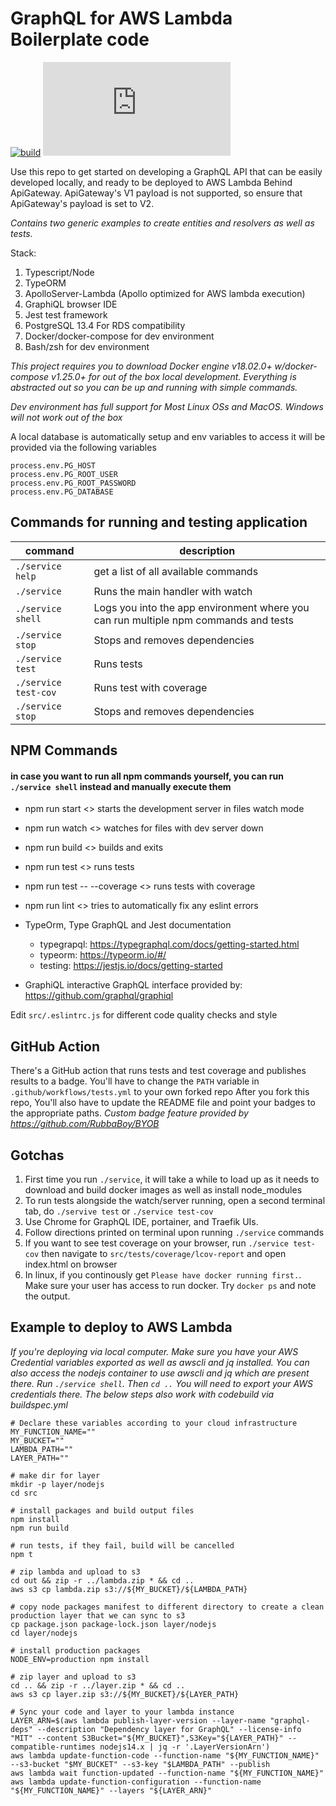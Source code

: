 # GraphQL for AWS Lambda Boilerplate code

[![build](https://github.com/jcuna/graphql-lambda-boilerplate/actions/workflows/tests.yml/badge.svg)](https://github.com/jcuna/graphql-lambda-boilerplate/actions/workflows/tests.yml)
[![coverage](https://byob.yarr.is/jcuna/graphql-lambda-boilerplate/coverage/byob/graphql-lambda-boilerplate/coverage.json)](https://github.com/jcuna/graphql-lambda-boilerplate/actions/workflows/tests.yml)


Use this repo to get started on developing a GraphQL API that can be easily developed locally, and ready to be deployed to AWS Lambda Behind ApiGateway.
ApiGateway's V1 payload is not supported, so ensure that ApiGateway's payload is set to V2.

*Contains two generic examples to create entities and resolvers as well as tests.*

Stack:
1. Typescript/Node
2. TypeORM
4. ApolloServer-Lambda (Apollo optimized for AWS lambda execution)
6. GraphiQL browser IDE
5. Jest test framework
3. PostgreSQL 13.4 For RDS compatibility
7. Docker/docker-compose for dev environment
8. Bash/zsh for dev environment

*This project requires you to download Docker engine v18.02.0+ w/docker-compose v1.25.0+ for out of the box local development.
Everything is abstracted out so you can be up and running with simple commands.*

*Dev environment has full support for Most Linux OSs and MacOS. Windows will not work out of the box*

A local database is automatically setup and env variables to access it will be provided via the following variables
```node
process.env.PG_HOST
process.env.PG_ROOT_USER
process.env.PG_ROOT_PASSWORD
process.env.PG_DATABASE
```

## Commands for running and testing application

| **command**          | **description**                                                                      |
|  ------------------  |-----------------------------------------------------                                 |
| `./service help`       | get a list of all available commands                                                 |
| `./service`            | Runs the main handler with watch                                                     |
| `./service shell`      | Logs you into the app environment where you can run multiple npm commands and tests  |
| `./service stop`       | Stops and removes dependencies                                                       |
| `./service test`       | Runs tests                                                                           |
| `./service test-cov`   | Runs test with coverage                                                              |
| `./service stop`       | Stops and removes dependencies                                                       |

## NPM Commands

#### in case you want to run all npm commands yourself, you can run `./service shell` instead and manually execute them

* npm run start <> starts the development server in files watch mode
* npm run watch <> watches for files with dev server down
* npm run build <> builds and exits
* npm run test <> runs tests
* npm run test -- --coverage <> runs tests with coverage
* npm run lint <> tries to automatically fix any eslint errors

* TypeOrm, Type GraphQL and Jest documentation
    * typegrapql: https://typegraphql.com/docs/getting-started.html
    * typeorm: https://typeorm.io/#/
    * testing: https://jestjs.io/docs/getting-started
* GraphiQL interactive GraphQL interface provided by: https://github.com/graphql/graphiql

Edit `src/.eslintrc.js` for different code quality checks and style


## GitHub Action
There's a GitHub action that runs tests and test coverage and publishes results to a badge.
You'll have to change the `PATH` variable in `.github/workflows/tests.yml` to your own forked repo
After you fork this repo, You'll also have to update the README file and point your badges to the appropriate paths.
*Custom badge feature provided by https://github.com/RubbaBoy/BYOB* 


## Gotchas
1. First time you run `./service`, it will take a while to load up as it needs to download and build docker images as well as install node_modules
2. To run tests alongside the watch/server running, open a second terminal tab, do `./servive test` or `./service test-cov`
3. Use Chrome for GraphQL IDE, portainer, and Traefik UIs.
4. Follow directions printed on terminal upon running `./service` commands
5. If you want to see test coverage on your browser, run `./service test-cov` then navigate to `src/tests/coverage/lcov-report` and open index.html on browser
6. In linux, if you continously get `Please have docker running first.`. Make sure your user has access to run docker. Try `docker ps` and note the output.


## Example to deploy to AWS Lambda
*If you're deploying via local computer. Make sure you have your AWS Credential variables exported as well as awscli and jq installed.*
*You can also access the nodejs container to use awscli and jq which are present there. Run `./service shell`. Then `cd ..` You will need to export your AWS credentials there.*
*The below steps also work with codebuild via buildspec.yml*
```shell
# Declare these variables according to your cloud infrastructure
MY_FUNCTION_NAME=""
MY_BUCKET=""
LAMBDA_PATH=""
LAYER_PATH=""

# make dir for layer
mkdir -p layer/nodejs
cd src

# install packages and build output files
npm install
npm run build

# run tests, if they fail, build will be cancelled
npm t

# zip lambda and upload to s3
cd out && zip -r ../lambda.zip * && cd ..
aws s3 cp lambda.zip s3://${MY_BUCKET}/${LAMBDA_PATH}

# copy node packages manifest to different directory to create a clean production layer that we can sync to s3
cp package.json package-lock.json layer/nodejs
cd layer/nodejs

# install production packages
NODE_ENV=production npm install

# zip layer and upload to s3
cd .. && zip -r ../layer.zip * && cd ..
aws s3 cp layer.zip s3://${MY_BUCKET}/${LAYER_PATH}

# Sync your code and layer to your lambda instance
LAYER_ARN=$(aws lambda publish-layer-version --layer-name "graphql-deps" --description "Dependency layer for GraphQL" --license-info "MIT" --content S3Bucket="${MY_BUCKET}",S3Key="${LAYER_PATH}" --compatible-runtimes nodejs14.x | jq -r '.LayerVersionArn')
aws lambda update-function-code --function-name "${MY_FUNCTION_NAME}" --s3-bucket "$MY_BUCKET" --s3-key "$LAMBDA_PATH" --publish
aws lambda wait function-updated --function-name "${MY_FUNCTION_NAME}"
aws lambda update-function-configuration --function-name "${MY_FUNCTION_NAME}" --layers "${LAYER_ARN}"

```
